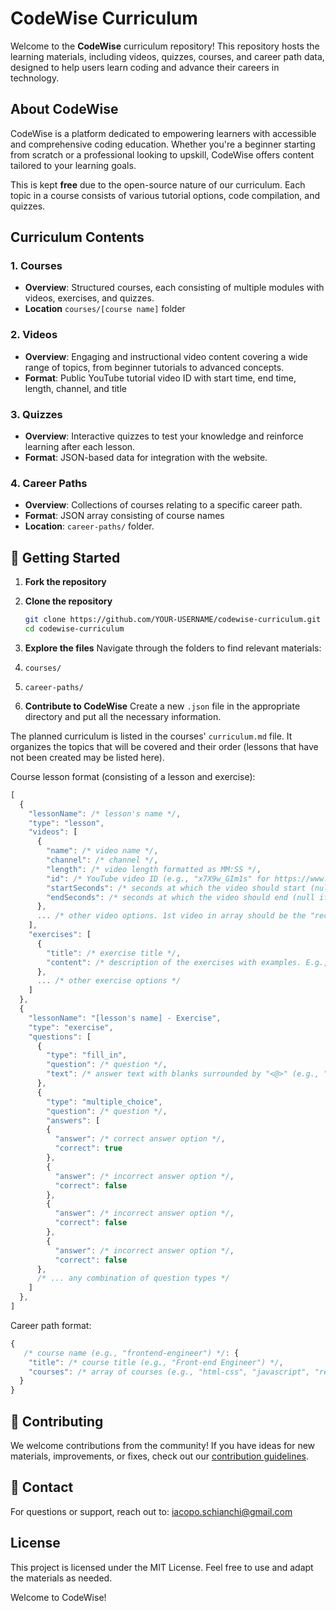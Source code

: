 # CodeWise Curriculum

Welcome to the **CodeWise** curriculum repository! This repository hosts the learning materials, including videos, quizzes, courses, and career path data, designed to help users learn coding and advance their careers in technology.

## **About CodeWise**

CodeWise is a platform dedicated to empowering learners with accessible and comprehensive coding education. Whether you're a beginner starting from scratch or a professional looking to upskill, CodeWise offers content tailored to your learning goals.

This is kept **free** due to the open-source nature of our curriculum. Each topic in a course consists of various tutorial options, code compilation, and quizzes.

## **Curriculum Contents**

### 1. **Courses**
   - **Overview**: Structured courses, each consisting of multiple modules with videos, exercises, and quizzes.
   - **Location** `courses/[course name]` folder

### 2. **Videos**
   - **Overview**: Engaging and instructional video content covering a wide range of topics, from beginner tutorials to advanced concepts.
   - **Format**: Public YouTube tutorial video ID with start time, end time, length, channel, and title

### 3. **Quizzes**
   - **Overview**: Interactive quizzes to test your knowledge and reinforce learning after each lesson.
   - **Format**: JSON-based data for integration with the website.

### 4. **Career Paths**
   - **Overview**: Collections of courses relating to a specific career path.
   - **Format**: JSON array consisting of course names
   - **Location**: `career-paths/` folder.

## 🚀 **Getting Started**

1. **Fork the repository**
2. **Clone the repository**  
   ```bash
   git clone https://github.com/YOUR-USERNAME/codewise-curriculum.git
   cd codewise-curriculum
   ```
3. **Explore the files**
Navigate through the folders to find relevant materials:

1. `courses/`
2. `career-paths/`

3. **Contribute to CodeWise**
Create a new `.json` file in the appropriate directory and put all the necessary information.

The planned curriculum is listed in the courses' `curriculum.md` file. It organizes the topics that will be covered and their order (lessons that have not been created may be listed here).

Course lesson format (consisting of a lesson and exercise):
```js
[
  {
    "lessonName": /* lesson's name */,
    "type": "lesson",
    "videos": [
      {
        "name": /* video name */,
        "channel": /* channel */,
        "length": /* video length formatted as MM:SS */,
        "id": /* YouTube video ID (e.g., "x7X9w_GIm1s" for https://www.youtube.com/watch?v=**x7X9w_GIm1s**) */,
        "startSeconds": /* seconds at which the video should start (null if N/A) */,
        "endSeconds": /* seconds at which the video should end (null if N/A) */
      },
      ... /* other video options. 1st video in array should be the "recommended" video */
    ],
    "exercises": [
      {
        "title": /* exercise title */,
        "content": /* description of the exercises with examples. E.g., "Write a program that greets a user named John Doe with the message \"Hello, John Doe!\"\n\nThen, try greeting yourself by changing the name." */
      },
      ... /* other exercise options */
    ]
  },
  {
    "lessonName": "[lesson's name] - Exercise",
    "type": "exercise",
    "questions": [
      {
        "type": "fill_in",
        "question": /* question */,
        "text": /* answer text with blanks surrounded by "<@>" (e.g., "for i in <@>range<@>(12)") */
      },
      {
        "type": "multiple_choice",
        "question": /* question */,
        "answers": [
        {
          "answer": /* correct answer option */,
          "correct": true
        },
        {
          "answer": /* incorrect answer option */,
          "correct": false
        },
        {
          "answer": /* incorrect answer option */,
          "correct": false
        },
        {
          "answer": /* incorrect answer option */,
          "correct": false
      },
      /* ... any combination of question types */
    ]
  },
]
```

Career path format:
``` js
{
   /* course name (e.g., "frontend-engineer") */: {
    "title": /* course title (e.g., "Front-end Engineer") */,
    "courses": /* array of courses (e.g., "html-css", "javascript", "react", ...) */
  }
}
```

## 🤝 **Contributing**

We welcome contributions from the community! If you have ideas for new materials, improvements, or fixes, check out our [contribution guidelines](/CONTRIBUTING.md).

## 📧 **Contact**

For questions or support, reach out to: iacopo.schianchi@gmail.com

## **License**

This project is licensed under the MIT License. Feel free to use and adapt the materials as needed.

Welcome to CodeWise!
